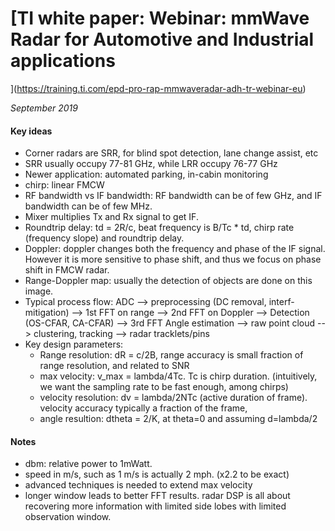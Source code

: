 # [TI white paper: Webinar: mmWave Radar for Automotive and Industrial applications
](https://training.ti.com/epd-pro-rap-mmwaveradar-adh-tr-webinar-eu)

_September 2019_

#### Key ideas
- Corner radars are SRR, for blind spot detection, lane change assist, etc
- SRR usually occupy 77-81 GHz, while LRR occupy 76-77 GHz
- Newer application: automated parking, in-cabin monitoring
- chirp: linear FMCW
- RF bandwidth vs IF bandwidth: RF bandwidth can be of few GHz, and IF bandwidth can be of few MHz. 
- Mixer multiplies Tx and Rx signal to get IF. 
- Roundtrip delay: td = 2R/c, beat frequency is B/Tc * td, chirp rate (frequency slope) and roundtrip delay.
- Doppler: doppler changes both the frequency and phase of the IF signal. However it is more sensitive to phase shift, and thus we focus on phase shift in FMCW radar. 
- Range-Doppler map: usually the detection of objects are done on this image. 
- Typical process flow: ADC --> preprocessing (DC removal, interf-mitigation) --> 1st FFT on range --> 2nd FFT on Doppler --> Detection (OS-CFAR, CA-CFAR) --> 3rd FFT Angle estimation --> raw point cloud --> clustering, tracking --> radar tracklets/pins
- Key design parameters:
	- Range resolution: dR = c/2B, range accuracy is small fraction of range resolution, and related to SNR
	- max velocity: v_max = lambda/4Tc. Tc is chirp duration. (intuitively, we want the sampling rate to be fast enough, among chirps)
	- velocity resolution: dv = lambda/2NTc (active duration of frame). velocity accuracy typically a fraction of the frame, 
	- angle resultion: dtheta = 2/K, at theta=0 and assuming d=lambda/2


#### Notes
- dbm: relative power to 1mWatt. 
- speed in m/s, such as 1 m/s is actually 2 mph. (x2.2 to be exact)
- advanced techniques is needed to extend max velocity
- longer window leads to better FFT results. radar DSP is all about recovering more information with limited side lobes with limited observation window. 